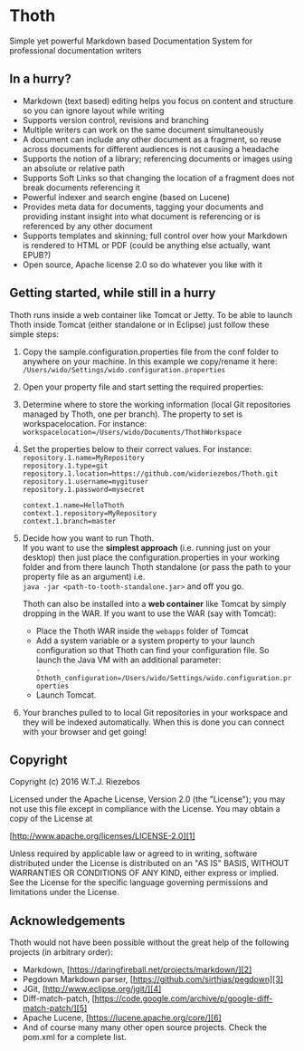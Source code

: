 # Thoth
Simple yet powerful Markdown based Documentation System for professional documentation writers

## In a hurry?
- Markdown (text based) editing helps you focus on content and structure so you can ignore layout while writing
- Supports version control, revisions and branching
- Multiple writers can work on the same document simultaneously
- A document can include any other document as a fragment, so reuse across documents for different audiences is not causing a headache
- Supports the notion of a library; referencing documents or images using an absolute or relative path
- Supports Soft Links so that changing the location of a fragment does not break documents referencing it
- Powerful indexer and search engine (based on Lucene)
- Provides meta data for documents, tagging your documents and providing instant insight into what document is referencing or is referenced by any other document
- Supports templates and skinning; full control over how your Markdown is rendered to HTML or PDF (could be anything else actually, want EPUB?)
- Open source, Apache license 2.0 so do whatever you like with it

## Getting started, while still in a hurry
Thoth runs inside a web container like Tomcat or Jetty. To be able to launch Thoth inside Tomcat (either standalone or in Eclipse) just follow these simple steps:

1. Copy the sample.configuration.properties file from the conf folder to anywhere on your machine. In this example we copy/rename it here: `/Users/wido/Settings/wido.configuration.properties`
2. Open your property file and start setting the required properties:
3. Determine where to store the working information (local Git repositories managed by Thoth, one per branch). The property to set is workspacelocation. For instance:  
	`workspacelocation=/Users/wido/Documents/ThothWorkspace`
4. Set the properties below to their correct values. For instance:  
	`repository.1.name=MyRepository`  
	`repository.1.type=git`  
	`repository.1.location=https://github.com/widoriezebos/Thoth.git`  
	`repository.1.username=mygituser`  
	`repository.1.password=mysecret`  
	  
	`context.1.name=HelloThoth`  
	`context.1.repository=MyRepository`  
	`context.1.branch=master`
5. Decide how you want to run Thoth.  
	If you want to use the **simplest approach** (i.e. running just on your desktop) then just place the configuration.properties in your working folder and from there launch Thoth standalone (or pass the path to your property file as an argument) i.e.  
	`java -jar <path-to-tooth-standalone.jar>` and off you go.

	Thoth can also be installed into a **web container** like Tomcat by simply dropping in the WAR. If you want to use the WAR (say with Tomcat):
	- Place the Thoth WAR inside the `webapps` folder of Tomcat
	- Add a system variable or a system property to your launch configuration so that Thoth can find your configuration file. So launch the Java VM with an additional parameter:  
		`-Dthoth_configuration=/Users/wido/Settings/wido.configuration.properties`
	- Launch Tomcat.
6. Your branches pulled to to local Git repositories in your workspace and they will be indexed automatically. When this is done you can connect  
	with your browser and get going!

## Copyright
Copyright (c) 2016 W.T.J. Riezebos

Licensed under the Apache License, Version 2.0 (the "License");
you may not use this file except in compliance with the License.
You may obtain a copy of the License at

[http://www.apache.org/licenses/LICENSE-2.0][1]

Unless required by applicable law or agreed to in writing, software
distributed under the License is distributed on an "AS IS" BASIS,
WITHOUT WARRANTIES OR CONDITIONS OF ANY KIND, either express or implied.
See the License for the specific language governing permissions and
limitations under the License.

## Acknowledgements
Thoth would not have been possible without the great help of the following projects (in arbitrary order):

- Markdown, [https://daringfireball.net/projects/markdown/][2]
- Pegdown Markdown parser, [https://github.com/sirthias/pegdown][3]
- JGit, [http://www.eclipse.org/jgit/][4]
- Diff-match-patch, [https://code.google.com/archive/p/google-diff-match-patch/][5]
- Apache Lucene, [https://lucene.apache.org/core/][6]
- And of course many many other open source projects. Check the pom.xml for a complete list. 

[1]:	http://www.apache.org/licenses/LICENSE-2.0
[2]:	https://daringfireball.net/projects/markdown/
[3]:	https://github.com/sirthias/pegdown
[4]:	http://www.eclipse.org/jgit/
[5]:	https://code.google.com/archive/p/google-diff-match-patch/
[6]:	https://lucene.apache.org/core/